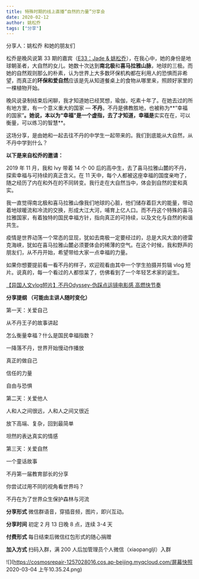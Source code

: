 ```yaml
---
title: 特殊时期的线上直播“自然的力量”分享会
date: 2020-02-12
author: 姚松乔
tags: ["分享"]
---
```


分享人：姚松乔 和她的朋友们

<!--more-->

松乔是晚风说第 33 期的嘉宾（[E33：Jade & 姚松乔](https://mp.weixin.qq.com/s?__biz=MzA5Nzk4MDMxMg==&mid=2247485198&idx=1&sn=61a7f0deaba01a4c8936292b3eeddaec&chksm=9099ddf9a7ee54effa7199d4466bf15ae4cb1348daaf5f455891e4a68b3d813cce44aa010b62&scene=21#wechat_redirect)），在我心中，她的身份是地球朝圣者，大自然的女儿。她数十次达到**南北极**和**喜马拉雅山脉**，地球的三极。而她的自然观则那么的朴素，认为世界上大多数环保机构都在利用人的恐惧而非希望，而真正的**环保和爱自然**应该是先从知道餐桌上的食物从哪里来，照顾好家里的一棵植物开始。

晚风说录制结束后闲聊，我才知道她已经冥想，瑜伽，吃素十年了。在她去过的所有地方里，有一个意义重大的国家 — **不丹**。不丹是佛教胜地，也被称为**“幸福的国家”**。她说，本以为“幸福”是一个虚指，去了才知道，幸福是**实实在在，可以衡量，可以练习的智慧**。

这场分享，是由她和一起去往不丹的中学生一起带来的。我们到底能从大自然，从不丹中学到什么？

**以下是来自松乔的邀请：**

 2019 年 11 月，我和 Ivy 带着 14 个 00 后的高中生，去了喜马拉雅山麓的不丹，探索幸福与可持续的真正含义。在 11 天中，每个人都被这座幸福的国度亲吻了，随之经历了内在和外在的不同转变。我行走在大自然当中，体会到自然的爱和真实。

我一直觉得南北极和喜马拉雅山像我们地球的心脏，他们储存着巨大的能量，带动着地球暖流和冷流的交换，形成大江大河，哺育上亿人口。而不丹这个特殊的喜马拉雅国家，有着独特的国民幸福方针，指向真正的可持续，以及文化与自然的和谐共生。

疫情是世界动荡一个常态的显现，犹如去南极一定要经过的，总是大风大浪的德雷克海峡，犹如在喜马拉雅山麓必须要体会的稀薄的空气。在这个时候，我和野声的朋友们，从不丹开始，希望带给大家一点幸福的力量。

如果你想要提前看一看不丹的样子，欢迎观看由其中一个学生拍摄并剪辑 vlog 短片。说真的，每一个看过的人都惊呆了，仿佛看到了一个年轻艺术家的诞生。

[【异国人文vlog短片】不丹Odyssey-伪踩点运镜电影感 高燃快节奏](https://www.bilibili.com/video/av77970523?from=search&seid=5141298355430229077)

**分享提纲 （可能由主讲人随时变化）**

第一天：关爱自己

从不丹王子的故事讲起

怎么衡量幸福？什么是国民幸福指数？

一降落不丹，世界开始慢动作播放

真正的做自己

信任的力量

自由与恐惧

第二天：关爱他人

人和人之间很远，人和人之间又很近

放下高端、复杂，回到最简单

坦然的表达真实的情感

第三天：关爱自然

一个童话故事

不丹第一届教育部长的分享

你尝试过用不同的视角看世界吗？

不丹在为了世界众生保护森林与河流

**分享形式**   微信群语音，穿插音频，图片，即兴互动。

**分享时间**   初定 2 月 13 日晚 8 点，连续 3-4 天

**付费形式**   每日结束后微信红包形式的随心捐赠

**加入方式**   扫码入群，满 200 人后加管理员个人微信（xiaopangljl）入群

![](https://cosmosrepair-1257028016.cos.ap-beijing.myqcloud.com/屏幕快照 2020-03-04 上午10.35.24.png)